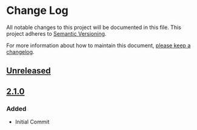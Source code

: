 # Change Log
All notable changes to this project will be documented in this file.
This project adheres to [Semantic Versioning](http://semver.org/).

For more information about how to maintain this document, [please keep a changelog](http://keepachangelog.com).

## [Unreleased][unreleased]

## [2.1.0][2.1.0]

### Added
* Initial Commit

[unreleased]: https://github.com/OpenGneu/Flathead/compare/HEAD...v2.1.0
[2.1.0]: https://github.com/OpenGneu/flathead/tree/v2.1.0
